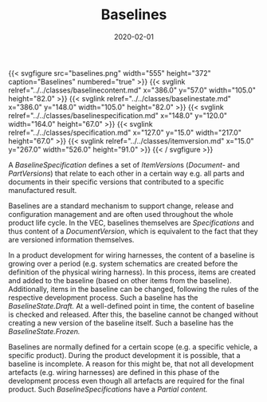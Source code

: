 ﻿---
title: Baselines
toc: false
type: specs
layout: diagram
date: "2020-02-01"
draft: false
specification: VEC
version: 1.2.0
documentType: "Recommendation"
elementType: Diagram
classes:
  - BaselineContent
  - BaselineState
  - BaselineSpecification
  - Specification
  - ItemVersion
menu:
  VEC-1.2.0:    
    parent: pdm-information
    identifier: pdm-information/baselines
    weight: 1003002 

# Prev/next pager order (if `docs_section_pager` enabled in `params.toml`)
weight: 1003002
---
{{< svgfigure src="baselines.png" width="555" height="372" caption="Baselines" numbered="true" >}}
  {{< svglink relref="../../classes/baselinecontent.md" x="386.0" y="57.0" width="105.0" height="82.0" >}}
  {{< svglink relref="../../classes/baselinestate.md" x="386.0" y="148.0" width="105.0" height="82.0" >}}
  {{< svglink relref="../../classes/baselinespecification.md" x="148.0" y="120.0" width="164.0" height="67.0" >}}
  {{< svglink relref="../../classes/specification.md" x="127.0" y="15.0" width="217.0" height="67.0" >}}
  {{< svglink relref="../../classes/itemversion.md" x="15.0" y="267.0" width="526.0" height="91.0" >}}
{{< / svgfigure >}}
<p> A <i>BaselineSpecification</i> defines a set of <i>ItemVersion</i>s (<i>Document-</i> and <i>PartVersions</i>) that relate to each other in a certain way e.g. all parts and documents in their specific versions that contributed to a specific manufactured result.      </p>      <p> Baselines are a standard mechanism to support change, release and configuration management and are often used throughout the whole product life cycle. In the VEC, baselines themselves are <i>Specifications</i> and thus content of a <i>DocumentVersion</i>, which is equivalent to the fact that they are versioned information themselves.      </p>      <p> In a product development for wiring harnesses, the content of a baseline is growing over a period (e.g. system schematics are created before the definition of the physical wiring harness). In this process, items are created and added to the baseline (based on other items from the baseline). Additionally, items in the baseline can be changed, following the rules of the respective development process. Such a baseline has the <i>BaselineState.Draft.</i> At a well-defined point in time, the content of baseline is checked and released. After this, the baseline cannot be changed without creating a new version of the baseline itself. Such a baseline has the <i>BaselineState.Frozen.</i>      </p>      <p> Baselines are normally defined for a certain scope (e.g. a specific vehicle, a specific product). During the product development it is possible, that a baseline is incomplete. A reason for this might be, that not all development artefacts (e.g. wiring harnesses) are defined in this phase of the development process even though all artefacts are required for the final product. Such <i>BaselineSpecifications </i>have a <i>Partial content.</i>      </p>      <p> &#160;      </p>